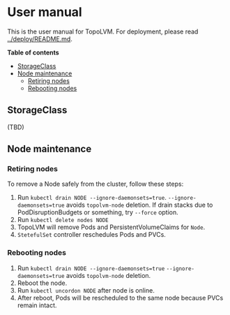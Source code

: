 User manual
===========

This is the user manual for TopoLVM.
For deployment, please read [../deploy/README.md](../deploy/README.md).

**Table of contents**

- [StorageClass](#storageclass)
- [Node maintenance](#node-maintenance)
  - [Retiring nodes](#retiring-nodes)
  - [Rebooting nodes](#rebooting-nodes)

StorageClass
------------

(TBD)

Node maintenance
----------------

### Retiring nodes

To remove a Node safely from the cluster, follow these steps:

1. Run `kubectl drain NODE --ignore-daemonsets=true`.
    `--ignore-daemonsets=true` avoids `topolvm-node` deletion.
    If drain stacks due to PodDisruptionBudgets or something, try `--force` option.
2. Run `kubectl delete nodes NODE`
3. TopoLVM will remove Pods and PersistentVolumeClaims for `Node`.
4. `StetefulSet` controller reschedules Pods and PVCs.

### Rebooting nodes

1. Run `kubectl drain NODE --ignore-daemonsets=true`
   `--ignore-daemonsets=true` avoids `topolvm-node` deletion.
2. Reboot the node.
3. Run `kubectl uncordon NODE` after node is online.   
4. After reboot, Pods will be rescheduled to the same node because PVCs remain intact.
